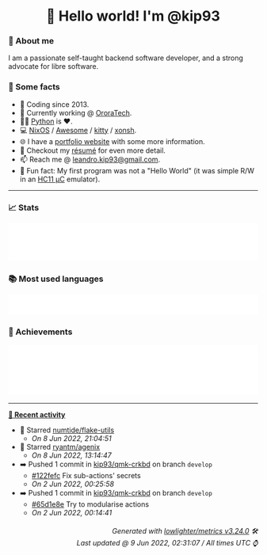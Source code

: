 <!-- README template, populated using this action:
     https://github.com/kip93/kip93/blob/main/.github/workflows/readme.yml. -->

<h1 align="center">👋 Hello world! I'm @kip93</h1> <!-- LOGIN => username -->

### 👤 About me

I am a passionate self-taught backend software developer, and a strong advocate for libre software.


### 💬 Some facts

* 📅 Coding since 2013.
* 💼 Currently working @ [OroraTech](https://ororatech.com/).
* 👨‍💻 [Python](https://github.com/search?q=user%3Akip93&l=python) is ❤️. <!-- LOGIN => username -->
* 💻 [NixOS](https://github.com/NixOS/) /
     [Awesome](https://github.com/awesomeWM/) /
     [kitty](https://github.com/kovidgoyal/kitty/) /
     [xonsh](https://github.com/xonsh/).
* 🌐 I have a [portfolio website](https://kip93.net/) with some more information.
* 📝 Checkout my [résumé](https://kip93.net/resume/) for even more detail.
* 📫 Reach me @ [leandro.kip93@gmail.com](mailto:leandro.kip93@gmail.com).
* 🎲 Fun fact: My first program was not a "Hello World" (it was simple R/W in an [HC11 µC](https://en.wikipedia.org/wiki/68HC11) emulator).


-----------------------------------------------------------------------------------------------------------------------


### 📈 Stats

![](./stats.svg)


### 📚 Most used languages <!-- by percentage, in decreasing order -->

![](./languages.svg)


### 🏅 Achievements

![](./achievements.svg)


-----------------------------------------------------------------------------------------------------------------------


**[📰 Recent activity](https://github.com/kip93)**
* 🌟 Starred [numtide/flake-utils](https://github.com/numtide/flake-utils)
  * *On 8 Jun 2022, 21:04:51*
* 🌟 Starred [ryantm/agenix](https://github.com/ryantm/agenix)
  * *On 8 Jun 2022, 13:14:47*
* ➡️ Pushed 1 commit in [kip93/qmk-crkbd](https://github.com/kip93/qmk-crkbd) on branch `develop`
  * [#122fefc](https://github.com/kip93/qmk-crkbd/commit/122fefc) Fix sub-actions&#39; secrets
  * *On 2 Jun 2022, 00:25:58*
* ➡️ Pushed 1 commit in [kip93/qmk-crkbd](https://github.com/kip93/qmk-crkbd) on branch `develop`
  * [#65d1e8e](https://github.com/kip93/qmk-crkbd/commit/65d1e8e) Try to modularise actions
  * *On 2 Jun 2022, 00:14:41*
 <!-- Last activity -->


<h6 align="right"><em>
    Generated with <a href="https://github.com/lowlighter/metrics/tree/latest/">lowlighter/metrics v3.24.0</a> 🛠️<br> <!-- VERSION => MAJOR.minor.patch -->
    Last updated @ 9 Jun 2022, 02:31:07 / All times UTC ⌚ <!-- meta.generated => DD/MM/YYYY, hh:mm -->
</em></h6>
